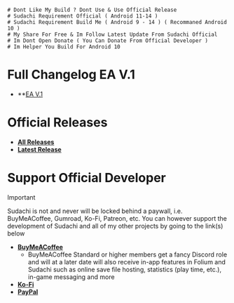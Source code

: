 ~~~

# Dont Like My Build ? Dont Use & Use Official Release
# Sudachi Requirement Official ( Android 11-14 )
# Sudachi Requirement Build Me ( Android 9 - 14 ) ( Recommaned Android 10 )
# My Share For Free & Im Follow Latest Update From Sudachi Official
# Im Dont Open Donate ( You Can Donate From Official Developer )
# Im Helper You Build For Android 10
~~~

# Full Changelog EA V.1
- **[EA V.1]()
# Official Releases
- **[All Releases](https://github.com/sudachi-emu/sudachi/releases)**
- **[Latest Release](https://github.com/sudachi-emu/sudachi/releases/latest)**

# Support Official Developer
> [!IMPORTANT]
Sudachi is not and never will be locked behind a paywall, i.e. BuyMeACoffee, Gumroad, Ko-Fi, Patreon, etc. You can however support the development of Sudachi and all of my other projects by going to the link(s) below
- **[BuyMeACoffee](https://buymeacoffee.com/jarrodnorwell)**
    - BuyMeACoffee Standard or higher members get a fancy Discord role and will at a later date will also receive in-app features in Folium and Sudachi such as online save file hosting, statistics (play time, etc.), in-game messaging and more
- **[Ko-Fi](https://ko-fi.com/antiquecodes)**
- **[PayPal](https://paypal.me/officialantique)**
